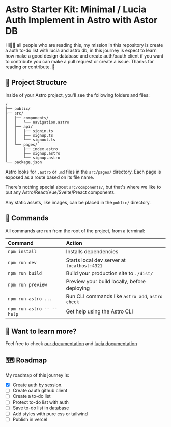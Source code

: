 # Astro Starter Kit: Minimal / Lucia Auth Implement in Astro with Astor DB

Hi🧙‍♀️ all people who are reading this, my mission in this repository is create a auth to-do list with lucia and astro db,
in this journey is expect to learn how make a good design database and create auth/oauth client if you want to contribute you can make a pull request
or create a issue. Thanks for reading or contribute. 💪

## 🚀 Project Structure

Inside of your Astro project, you'll see the following folders and files:

```text
/
├── public/
├── src/
│   ├── components/
│   │   └── navigation.astro
│   ├── api/
│   │   ├── signin.ts
│   │   ├── signup.ts
│   │   └── signout.ts
│   └── pages/
│       ├── index.astro
│       ├── signup.astro
│       └── signup.astro
└── package.json
```

Astro looks for `.astro` or `.md` files in the `src/pages/` directory. Each page is exposed as a route based on its file name.

There's nothing special about `src/components/`, but that's where we like to put any Astro/React/Vue/Svelte/Preact components.

Any static assets, like images, can be placed in the `public/` directory.

## 🧞 Commands

All commands are run from the root of the project, from a terminal:

| Command                   | Action                                           |
| :------------------------ | :----------------------------------------------- |
| `npm install`             | Installs dependencies                            |
| `npm run dev`             | Starts local dev server at `localhost:4321`      |
| `npm run build`           | Build your production site to `./dist/`          |
| `npm run preview`         | Preview your build locally, before deploying     |
| `npm run astro ...`       | Run CLI commands like `astro add`, `astro check` |
| `npm run astro -- --help` | Get help using the Astro CLI                     |

## 👀 Want to learn more?

Feel free to check [our documentation](https://docs.astro.build) and [lucia documentation](https://lucia-auth.com)

## 🗺️ Roadmap

My roadmap of this journey is:

- [x] Create auth by session.
- [ ] Create oauth github client
- [ ] Create a to-do list
- [ ] Protect to-do list with auth
- [ ] Save to-do list in database
- [ ] Add styles with pure css or tailwind
- [ ] Publish in vercel
